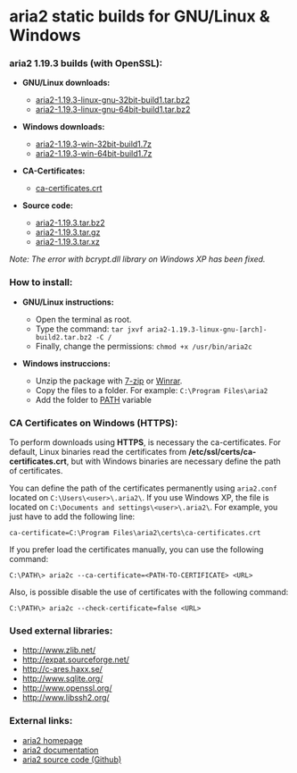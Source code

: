 aria2 static builds for GNU/Linux & Windows
===========================================

### aria2 1.19.3 builds (with OpenSSL):

  * **GNU/Linux downloads:**
    * [aria2-1.19.3-linux-gnu-32bit-build1.tar.bz2](https://github.com/clamsawd/aria2-static-builds/releases/download/v1.19.3/aria2-1.19.3-linux-gnu-32bit-build1.tar.bz2)
    * [aria2-1.19.3-linux-gnu-64bit-build1.tar.bz2](https://github.com/clamsawd/aria2-static-builds/releases/download/v1.19.3/aria2-1.19.3-linux-gnu-64bit-build1.tar.bz2)

  * **Windows downloads:**
    * [aria2-1.19.3-win-32bit-build1.7z](https://github.com/clamsawd/aria2-static-builds/releases/download/v1.19.3/aria2-1.19.3-win-32bit-build1.7z)
    * [aria2-1.19.3-win-64bit-build1.7z](https://github.com/clamsawd/aria2-static-builds/releases/download/v1.19.3/aria2-1.19.3-win-64bit-build1.7z)
    
  * **CA-Certificates:**
    * [ca-certificates.crt](https://github.com/clamsawd/aria2-static-builds/releases/download/v1.19.3/ca-certificates.crt)

  * **Source code:**
    * [aria2-1.19.3.tar.bz2](https://github.com/tatsuhiro-t/aria2/releases/download/release-1.19.3/aria2-1.19.3.tar.bz2)
    * [aria2-1.19.3.tar.gz](https://github.com/tatsuhiro-t/aria2/releases/download/release-1.19.3/aria2-1.19.3.tar.gz)
    * [aria2-1.19.3.tar.xz](https://github.com/tatsuhiro-t/aria2/releases/download/release-1.19.3/aria2-1.19.3.tar.xz)

_Note: The error with bcrypt.dll library on Windows XP has been fixed._

### How to install:

  * **GNU/Linux instructions:**
    * Open the terminal as root.
    * Type the command: `tar jxvf aria2-1.19.3-linux-gnu-[arch]-build2.tar.bz2 -C /`
    * Finally, change the permissions: `chmod +x /usr/bin/aria2c`

  * **Windows instruccions:**
    * Unzip the package with [7-zip](http://www.7-zip.org/) or [Winrar](http://www.rarlab.com/).
    * Copy the files to a folder. For example: `C:\Program Files\aria2`
    * Add the folder to [PATH](https://www.google.es/search?q=add+folder+to+PATH+on+Windows) variable

### CA Certificates on Windows (HTTPS):

To perform downloads using **HTTPS**, is necessary the ca-certificates. For default, Linux binaries read the certificates from **/etc/ssl/certs/ca-certificates.crt**, but with Windows binaries are necessary define the path of certificates.

You can define the path of the certificates permanently using `aria2.conf` located on `C:\Users\<user>\.aria2\`. If you use Windows XP, the file is located on `C:\Documents and settings\<user>\.aria2\`. For example, you just have to add the following line:

`ca-certificate=C:\Program Files\aria2\certs\ca-certificates.crt`

If you prefer load the certificates manually, you can use the following command:

`C:\PATH\> aria2c --ca-certificate=<PATH-TO-CERTIFICATE> <URL>`

Also, is possible disable the use of certificates with the following command:

`C:\PATH\> aria2c --check-certificate=false <URL>`

### Used external libraries:

  * http://www.zlib.net/
  * http://expat.sourceforge.net/
  * http://c-ares.haxx.se/
  * http://www.sqlite.org/
  * http://www.openssl.org/
  * http://www.libssh2.org/

### External links:

  * [aria2 homepage](http://aria2.sourceforge.net/)
  * [aria2 documentation](http://aria2.sourceforge.net/manual/en/html/index.html)
  * [aria2 source code (Github)](https://github.com/tatsuhiro-t/aria2)
